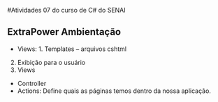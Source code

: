 #Atividades 07 do curso de C# do SENAI
## ExtraPower Ambientação
- Views: 1. Templates – arquivos cshtml
2. Exibição para o usuário
3. Views

- Controller
- Actions: Define quais as páginas temos dentro da nossa aplicação.
